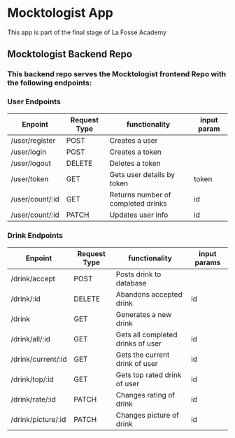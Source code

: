 # Mocktologist App
This app is part of the final stage of La Fosse Academy

## Mocktologist Backend Repo

### This backend repo serves the Mocktologist frontend Repo with the following endpoints: 

### User Endpoints 

| Enpoint        | Request Type  | functionality                     | input param | 
| -------------- | ------------- | --------------------------------- | ------------|
| /user/register | POST          | Creates a user                    |             |
| /user/login    | POST          | Creates a token                   |             | 
| /user/logout   | DELETE        | Deletes a token                   |             |
| /user/token    | GET           | Gets user details by token        | token       |
| /user/count/:id| GET           | Returns number of completed drinks| id          |
| /user/count/:id| PATCH         | Updates user info                 | id          |


### Drink Endpoints 

| Enpoint           | Request Type  | functionality                    | input params    | 
| ------------------| ------------- | -------------------------------- | ----------------|
| /drink/accept     | POST          | Posts drink to database          |                 |
| /drink/:id        | DELETE        | Abandons accepted drink          | id              |
| /drink            | GET           | Generates a new drink            |                 |
| /drink/all/:id    | GET           | Gets all completed drinks of user| id              |
| /drink/current/:id| GET           | Gets the current drink of user   | id              |
| /drink/top/:id    | GET           | Gets top rated drink of user     | id              |
| /drink/rate/:id   | PATCH         | Changes rating of drink          | id              |
| /drink/picture/:id| PATCH         | Changes picture of drink         | id              |
